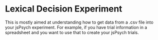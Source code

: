 # Lexical Decision Experiment

This is mostly aimed at understanding how to get data from a .csv file into your jsPsych experiment. For example, if you have trial information in a spreadsheet and you want to use that to create your jsPsych trials.
